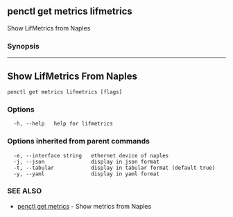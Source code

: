 ## penctl get metrics lifmetrics

Show LifMetrics from Naples

### Synopsis



---------------------------------
 Show LifMetrics From Naples 
---------------------------------


```
penctl get metrics lifmetrics [flags]
```

### Options

```
  -h, --help   help for lifmetrics
```

### Options inherited from parent commands

```
  -e, --interface string   ethernet device of naples
  -j, --json               display in json format
  -t, --tabular            display in tabular format (default true)
  -y, --yaml               display in yaml format
```

### SEE ALSO
* [penctl get metrics](penctl_get_metrics.md)	 - Show metrics from Naples

